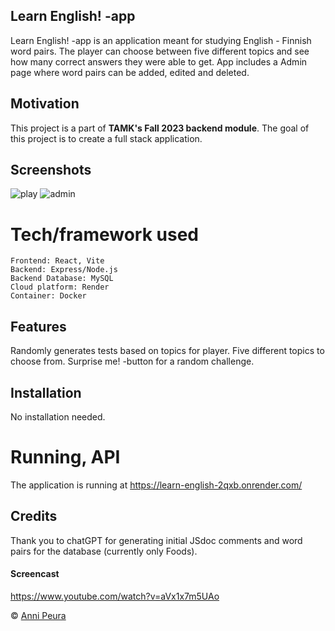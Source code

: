## Learn English! -app
Learn English! -app is an application meant for studying English - Finnish word pairs. The player can choose between five different topics and see how many correct answers they were able to get. App includes a Admin page where word pairs can be added, edited and deleted.

## Motivation
This project is a part of **TAMK's Fall 2023 backend module**. The goal of this project is to create a full stack application.

## Screenshots
![play](https://github.com/apeura/project-work-englishapp/assets/113358099/3199cab5-76e4-4a0d-83eb-98fdbf9a0758)
![admin](https://github.com/apeura/project-work-englishapp/assets/113358099/342859eb-ee40-4930-a1fb-89bb33284e8f)

# Tech/framework used 
```
Frontend: React, Vite
Backend: Express/Node.js
Backend Database: MySQL 
Cloud platform: Render
Container: Docker
```
## Features
Randomly generates tests based on topics for player. 
Five different topics to choose from.
Surprise me! -button for a random challenge.

## Installation
No installation needed.

# Running, API
The application is running at https://learn-english-2qxb.onrender.com/

## Credits
Thank you to chatGPT for generating initial JSdoc comments and word pairs for the database (currently only Foods).

#### Screencast
https://www.youtube.com/watch?v=aVx1x7m5UAo

© [Anni Peura]()
